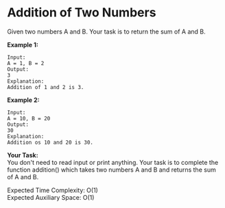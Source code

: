 # Addition of Two Numbers

Given two numbers A and B. Your task is to return the sum of A and B.


**Example 1:**
```
Input:
A = 1, B = 2
Output:
3
Explanation:
Addition of 1 and 2 is 3.
``` 

**Example 2:**
```
Input:
A = 10, B = 20
Output:
30
Explanation:
Addition os 10 and 20 is 30.
``` 

**Your Task:**<br>
You don't need to read input or print anything. Your task is to complete the function addition() which takes two numbers A and B and returns the sum of A and B.

Expected Time Complexity: O(1)<br>
Expected Auxiliary Space: O(1)

